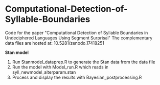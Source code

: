 # Computational-Detection-of-Syllable-Boundaries
Code for the paper "Computational Detection of Syllable Boundaries in Undeciphered Languages Using Segment Surprisal"
The complementary data files are hosted at: 10.5281/zenodo.17418251

**Stan model**
1. Run Stanmodel_dataprep.R to generate the Stan data from the data file
2. Run the model with Model_run.R which reads in syll_newmodel_alterparam.stan
3. Process and display the results with Bayesian_postprocessing.R
